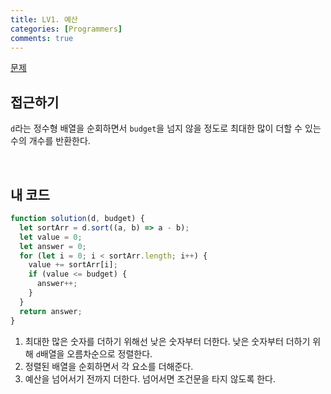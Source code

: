 ```yaml
---
title: LV1. 예산
categories: [Programmers]
comments: true
---
```


[문제](https://programmers.co.kr/learn/courses/30/lessons/12982)

## 접근하기

`d`라는 정수형 배열을 순회하면서 `budget`을 넘지 않을 정도로 최대한 많이 더할 수 있는 수의 개수를 반환한다.

<br>

## 내 코드

```js
function solution(d, budget) {
  let sortArr = d.sort((a, b) => a - b);
  let value = 0;
  let answer = 0;
  for (let i = 0; i < sortArr.length; i++) {
    value += sortArr[i];
    if (value <= budget) {
      answer++;
    }
  }
  return answer;
}
```

1. 최대한 많은 숫자를 더하기 위해선 낮은 숫자부터 더한다. 낮은 숫자부터 더하기 위해 `d`배열을 오름차순으로 정렬한다.
2. 정렬된 배열을 순회하면서 각 요소를 더해준다.
3. 예산을 넘어서기 전까지 더한다. 넘어서면 조건문을 타지 않도록 한다.
